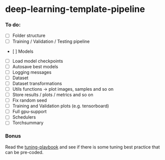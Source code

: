 # deep-learning-template-pipeline

### To do:

- [ ] Folder structure
- [ ] Training / Validation / Testing pipeline
- [ ] Models
- [ ] Load model checkpoints
- [ ] Autosave best models
- [ ] Logging messages
- [ ] Dataset 
- [ ] Dataset transformations
- [ ] Utils functions -> plot images, samples and so on
- [ ] Store results / plots / metrics and so on
- [ ] Fix random seed
- [ ] Training and Validation plots (e.g. tensorboard) 
- [ ] Full gpu-support
- [ ] Schedulers
- [ ] Torchsummary

### Bonus
Read the [tuning-playbook](https://github.com/google-research/tuning_playbook) and see if there is some tuning best practice that can be pre-coded. 

